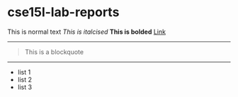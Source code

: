 # cse15l-lab-reports

This is normal text
*This is italcised*
**This is bolded**
[Link](google.com)
***
>This
>is
>a
>blockquote
***
* list 1
* list 2
* list 3

